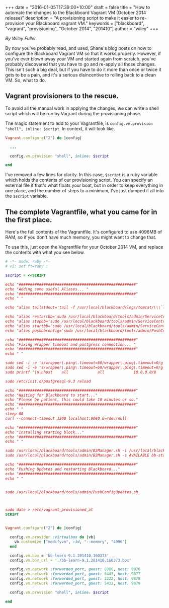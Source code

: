 +++
date = "2016-01-05T17:39:00+10:00"
draft = false
title = "How to automate the changes to the Blackboard Vagrant VM (October 2014 release)"
description = "A provisioning script to make it easier to re-provision your Blackboard vagrant VM."
keywords = ["blackboard", "vagrant", "provisioning", "October 2014", "201410"]
author = "wiley"
+++

*By Wiley Fuller.*

By now you've probably read, and used, Shane's blog posts on how to configure the Blackboard Vagrant VM so that it works properly.  However, if you've ever blown away your VM and started again from scratch, you've probably discovered that you have to go and re-apply all those changes.  This isn't such a big deal, but if you have to do it more than once or twice it gets to be a pain, and it's a serious disincentive to rolling back to a clean VM.  So, what to do. 

## Vagrant provisioners to the rescue.

To avoid all the manual work in applying the changes, we can write a shell script which will be run by Vagrant during the provisioning phase. 

The magic statement to add to your Vagrantfile, is `config.vm.provision "shell", inline: $script`.   In context, it will look like. 

````ruby
Vagrant.configure("2") do |config|

  ...

  config.vm.provision "shell", inline: $script

end
````
I've removed a few lines for clarity. 
In this case, `$script` is a ruby variable which holds the contents of our provisioning script.   You can specify an external file if that's what floats your boat, but in order to keep everything in one place, and the number of steps to a minimum, I've just dumped it all into the `$script` variable.


## The complete Vagrantfile, what you came for in the first place.

Here's the full contents of the Vagrantfile.  It's configured to use 4096MB of RAM, so if you don't have much memory, you might want to change that.

To use this, just open the Vagrantfile for your October 2014 VM, and replace the contents with what you see below. 


````ruby
# -*- mode: ruby -*-
# vi: set ft=ruby :

$script = <<SCRIPT

echo "####################################################"
echo "Adding some useful Aliases... "
echo "####################################################"
echo " "

echo "alias tailstdout='tail -f /usr/local/blackboard/logs/tomcat/\\\`ls -1 --sort=time /usr/local/blackboard/logs/tomcat | grep stdout-stderr | head -n1\\\`'" >> /home/vagrant/.bashrc

echo "alias restartbb='sudo /usr/local/blackboard/tools/admin/ServiceController.sh services.restart'" >> /home/vagrant/.bashrc
echo "alias stopbb='sudo /usr/local/blackboard/tools/admin/ServiceController.sh services.stop'" >> /home/vagrant/.bashrc
echo "alias startbb='sudo /usr/local/blackboard/tools/admin/ServiceController.sh services.start'" >> /home/vagrant/.bashrc
echo "alias pushbbconfig='sudo /usr/local/blackboard/tools/admin/PushConfigUpdates.sh'" >> /home/vagrant/.bashrc

echo "####################################################"
echo "Fixing Wrapper timeout and postgress connection... "
echo "####################################################"
echo " "

sudo sed -i -e 's/wrapper\.ping\.timeout=60/wrapper\.ping\.timeout=0/g' /usr/local/blackboard/config/tomcat/conf/wrapper.conf
sudo sed -i -e 's/wrapper\.ping\.timeout=60/wrapper\.ping\.timeout=0/g' /usr/local/blackboard/config/tomcat/conf/wrapper.conf.bb
sudo printf "\n\nhost    all             all             10.0.0.0/8              password\n" >>  /var/lib/pgsql/9.3/data/pg_hba.conf

sudo /etc/init.d/postgresql-9.3 reload

echo "####################################################"
echo "Waiting for Blackboard to start..."
echo "Please be patient, this could take 10 minutes or so."
echo "####################################################"
echo " "
sleep 60
curl --connect-timeout 1200 localhost:8080 &>/dev/null

echo "####################################################"
echo "Installing starting block..."
echo "####################################################"
echo " "

sudo /usr/local/blackboard/tools/admin/B2Manager.sh -i /usr/local/blackboard/system/autoinstall/internal.developer/allavailable/starting-block.war
sudo /usr/local/blackboard/tools/admin/B2Manager.sh -s AVAILABLE bb-starting-block

echo "####################################################"
echo "Pushing Updates and restarting Blackboard..."
echo "####################################################"
echo " "


sudo /usr/local/blackboard/tools/admin/PushConfigUpdates.sh



sudo date > /etc/vagrant_provisioned_at
SCRIPT


Vagrant.configure("2") do |config|

  config.vm.provider :virtualbox do |vb|
    vb.customize ["modifyvm", :id, "--memory", "4096"]
  end

  config.vm.box = 'bb-learn-9.1.201410.160373'
  config.vm.box_url = './bb-learn-9.1.201410.160373.box'

  config.vm.network :forwarded_port, guest: 8080, host: 9876
  config.vm.network :forwarded_port, guest: 8443, host: 9877
  config.vm.network :forwarded_port, guest: 2222, host: 9878
  config.vm.network :forwarded_port, guest: 5432, host: 9879

  config.vm.provision "shell", inline: $script

end
````
